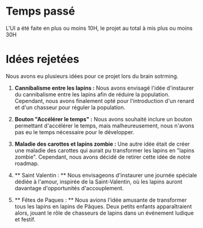 # Temps passé

L'UI a été faite en plus ou moins 10H, le projet au total à mis plus ou moins 30H


# Idées rejetées

Nous avons eu plusieurs idées pour ce projet lors du brain sotrming.

1. **Cannibalisme entre les lapins :**
   Nous avons envisagé l'idée d'instaurer du cannibalisme entre les lapins afin de réduire la population. Cependant, nous avons finalement opté pour l'introduction d'un renard et d'un chasseur pour réguler la population.

2. **Bouton "Accélérer le temps" :**
   Nous avons souhaité inclure un bouton permettant d'accélérer le temps, mais malheureusement, nous n'avons pas eu le temps nécessaire pour le développer.

3. **Maladie des carottes et lapins zombie :**
   Une autre idée était de créer une maladie des carottes qui aurait pu transformer les lapins en "lapins zombie". Cependant, nous avons décidé de retirer cette idée de notre roadmap.

4. ** Saint Valentin : **
   Nous envisageons d'instaurer une journée spéciale dédiée à l'amour, inspirée de la Saint-Valentin, où les lapins auront davantage d'opportunités d'accouplement.

5. ** Fêtes de Paques : **
   Nous avions l'idée amusante de transformer tous les lapins en lapins de Pâques. Deux petits enfants apparaîtraient alors, jouant le rôle de chasseurs de lapins dans un événement ludique et festif.

